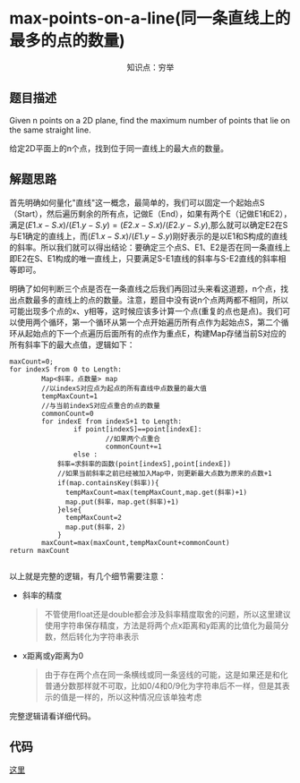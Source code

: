 # max-points-on-a-line(同一条直线上的最多的点的数量)

<center>知识点：穷举</center>


## 题目描述
Given n points on a 2D plane, find the maximum number of points that lie on the same straight line.


给定2D平面上的n个点，找到位于同一直线上的最大点的数量。


## 解题思路

首先明确如何量化"直线"这一概念，最简单的，我们可以固定一个起始点S（Start），然后遍历剩余的所有点，记做E（End），如果有两个E（记做E1和E2），满足$(E1.x-S.x)/(E1.y-S.y)=(E2.x-S.x)/(E2.y-S.y)$,那么就可以确定E2在S与E1确定的直线上，而$(E1.x-S.x)/(E1.y-S.y)$刚好表示的是以E1和S构成的直线的斜率。所以我们就可以得出结论：要确定三个点S、E1、E2是否在同一条直线上即E2在S、E1构成的唯一直线上，只要满足S-E1直线的斜率与S-E2直线的斜率相等即可。

明确了如何判断三个点是否在一条直线之后我们再回过头来看这道题，n个点，找出点数最多的直线上的点的数量。注意，题目中没有说n个点两两都不相同，所以可能出现多个点的x、y相等，这时候应该多计算一个点(重复的点也是点)。我们可以使用两个循环，第一个循环从第一个点开始遍历所有点作为起始点S，第二个循环从起始点的下一个点遍历后面所有的点作为重点E，构建Map存储当前S对应的所有斜率下的最大点值，逻辑如下：

```
maxCount=0;
for indexS from 0 to Length:
		Map<斜率，点数量> map
		//以indexS对应点为起点的所有直线中点数量的最大值
		tempMaxCount=1
		//与当前indexS对应点重合的点的数量
		commonCount=0
		for indexE from indexS+1 to Length:
				if point[indexS]==point[indexE]:
						//如果两个点重合
						commonCount+=1
				else :
            斜率=求斜率的函数(point[indexS],point[indexE])
            //如果当前斜率之前已经被加入Map中，则更新最大点数为原来的点数+1
            if(map.containsKey(斜率)){
              tempMaxCount=max(tempMaxCount,map.get(斜率)+1)
              map.put(斜率，map.get(斜率)+1)
            }else{
              tempMaxCount=2
              map.put(斜率，2)
            }
		maxCount=max(maxCount,tempMaxCount+commonCount)
return maxCount
				
```

以上就是完整的逻辑，有几个细节需要注意：

- 斜率的精度

  > 不管使用float还是double都会涉及斜率精度取舍的问题，所以这里建议使用字符串保存精度，方法是将两个点x距离和y距离的比值化为最简分数，然后转化为字符串表示

- x距离或y距离为0

  > 由于存在两个点在同一条横线或同一条竖线的可能，这是如果还是和化普通分数那样就不可取，比如0/4和0/9化为字符串后不一样，但是其表示的值是一样的，所以这种情况应该单独考虑

完整逻辑请看详细代码。

## 代码

[这里](../src/three/Solution.java)